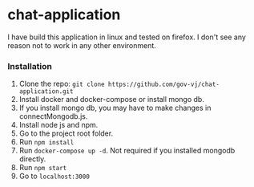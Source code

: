 # chat-application

I have build this application in linux and tested on firefox. I don't see any reason not to work in any other environment.

### Installation
1. Clone the repo: `git clone https://github.com/gov-vj/chat-application.git`
2. Install docker and docker-compose or install mongo db.
3. If you install mongo db, you may have to make changes in connectMongodb.js.
4. Install node js and npm.
5. Go to the project root folder.
6. Run `npm install`
7. Run `docker-compose up -d`.  Not required if you installed mongodb directly. 
8. Run `npm start`
9. Go to `localhost:3000`
